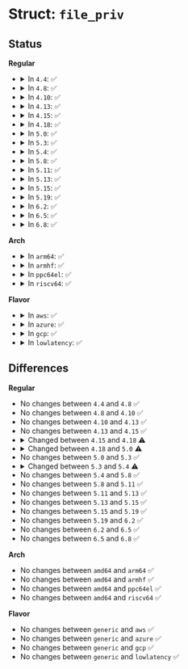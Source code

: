 # Struct: <code>file_priv</code>

## Status
<b>Regular</b>
<ul>
<li>
<details>
<summary>In <code>4.4</code>: ✅</summary>

```c
struct file_priv {
    struct tpm_chip *chip;
    atomic_t data_pending;
    struct mutex buffer_mutex;
    struct timer_list user_read_timer;
    struct work_struct work;
    u8 data_buffer[4096];
};
```
</details>
</li>
<li>
<details>
<summary>In <code>4.8</code>: ✅</summary>

```c
struct file_priv {
    struct tpm_chip *chip;
    atomic_t data_pending;
    struct mutex buffer_mutex;
    struct timer_list user_read_timer;
    struct work_struct work;
    u8 data_buffer[4096];
};
```
</details>
</li>
<li>
<details>
<summary>In <code>4.10</code>: ✅</summary>

```c
struct file_priv {
    struct tpm_chip *chip;
    atomic_t data_pending;
    struct mutex buffer_mutex;
    struct timer_list user_read_timer;
    struct work_struct work;
    u8 data_buffer[4096];
};
```
</details>
</li>
<li>
<details>
<summary>In <code>4.13</code>: ✅</summary>

```c
struct file_priv {
    struct tpm_chip *chip;
    atomic_t data_pending;
    struct mutex buffer_mutex;
    struct timer_list user_read_timer;
    struct work_struct work;
    u8 data_buffer[4096];
};
```
</details>
</li>
<li>
<details>
<summary>In <code>4.15</code>: ✅</summary>

```c
struct file_priv {
    struct tpm_chip *chip;
    atomic_t data_pending;
    struct mutex buffer_mutex;
    struct timer_list user_read_timer;
    struct work_struct work;
    u8 data_buffer[4096];
};
```
</details>
</li>
<li>
<details>
<summary>In <code>4.18</code>: ✅</summary>

```c
struct file_priv {
    struct tpm_chip *chip;
    size_t data_pending;
    struct mutex buffer_mutex;
    struct timer_list user_read_timer;
    struct work_struct work;
    u8 data_buffer[4096];
};
```
</details>
</li>
<li>
<details>
<summary>In <code>5.0</code>: ✅</summary>

```c
struct file_priv {
    struct tpm_chip *chip;
    struct tpm_space *space;
    struct mutex buffer_mutex;
    struct timer_list user_read_timer;
    struct work_struct timeout_work;
    struct work_struct async_work;
    wait_queue_head_t async_wait;
    size_t response_length;
    bool response_read;
    bool command_enqueued;
    u8 data_buffer[4096];
};
```
</details>
</li>
<li>
<details>
<summary>In <code>5.3</code>: ✅</summary>

```c
struct file_priv {
    struct tpm_chip *chip;
    struct tpm_space *space;
    struct mutex buffer_mutex;
    struct timer_list user_read_timer;
    struct work_struct timeout_work;
    struct work_struct async_work;
    wait_queue_head_t async_wait;
    size_t response_length;
    bool response_read;
    bool command_enqueued;
    u8 data_buffer[4096];
};
```
</details>
</li>
<li>
<details>
<summary>In <code>5.4</code>: ✅</summary>

```c
struct file_priv {
    struct tpm_chip *chip;
    struct tpm_space *space;
    struct mutex buffer_mutex;
    struct timer_list user_read_timer;
    struct work_struct timeout_work;
    struct work_struct async_work;
    wait_queue_head_t async_wait;
    ssize_t response_length;
    bool response_read;
    bool command_enqueued;
    u8 data_buffer[4096];
};
```
</details>
</li>
<li>
<details>
<summary>In <code>5.8</code>: ✅</summary>

```c
struct file_priv {
    struct tpm_chip *chip;
    struct tpm_space *space;
    struct mutex buffer_mutex;
    struct timer_list user_read_timer;
    struct work_struct timeout_work;
    struct work_struct async_work;
    wait_queue_head_t async_wait;
    ssize_t response_length;
    bool response_read;
    bool command_enqueued;
    u8 data_buffer[4096];
};
```
</details>
</li>
<li>
<details>
<summary>In <code>5.11</code>: ✅</summary>

```c
struct file_priv {
    struct tpm_chip *chip;
    struct tpm_space *space;
    struct mutex buffer_mutex;
    struct timer_list user_read_timer;
    struct work_struct timeout_work;
    struct work_struct async_work;
    wait_queue_head_t async_wait;
    ssize_t response_length;
    bool response_read;
    bool command_enqueued;
    u8 data_buffer[4096];
};
```
</details>
</li>
<li>
<details>
<summary>In <code>5.13</code>: ✅</summary>

```c
struct file_priv {
    struct tpm_chip *chip;
    struct tpm_space *space;
    struct mutex buffer_mutex;
    struct timer_list user_read_timer;
    struct work_struct timeout_work;
    struct work_struct async_work;
    wait_queue_head_t async_wait;
    ssize_t response_length;
    bool response_read;
    bool command_enqueued;
    u8 data_buffer[4096];
};
```
</details>
</li>
<li>
<details>
<summary>In <code>5.15</code>: ✅</summary>

```c
struct file_priv {
    struct tpm_chip *chip;
    struct tpm_space *space;
    struct mutex buffer_mutex;
    struct timer_list user_read_timer;
    struct work_struct timeout_work;
    struct work_struct async_work;
    wait_queue_head_t async_wait;
    ssize_t response_length;
    bool response_read;
    bool command_enqueued;
    u8 data_buffer[4096];
};
```
</details>
</li>
<li>
<details>
<summary>In <code>5.19</code>: ✅</summary>

```c
struct file_priv {
    struct tpm_chip *chip;
    struct tpm_space *space;
    struct mutex buffer_mutex;
    struct timer_list user_read_timer;
    struct work_struct timeout_work;
    struct work_struct async_work;
    wait_queue_head_t async_wait;
    ssize_t response_length;
    bool response_read;
    bool command_enqueued;
    u8 data_buffer[4096];
};
```
</details>
</li>
<li>
<details>
<summary>In <code>6.2</code>: ✅</summary>

```c
struct file_priv {
    struct tpm_chip *chip;
    struct tpm_space *space;
    struct mutex buffer_mutex;
    struct timer_list user_read_timer;
    struct work_struct timeout_work;
    struct work_struct async_work;
    wait_queue_head_t async_wait;
    ssize_t response_length;
    bool response_read;
    bool command_enqueued;
    u8 data_buffer[4096];
};
```
</details>
</li>
<li>
<details>
<summary>In <code>6.5</code>: ✅</summary>

```c
struct file_priv {
    struct tpm_chip *chip;
    struct tpm_space *space;
    struct mutex buffer_mutex;
    struct timer_list user_read_timer;
    struct work_struct timeout_work;
    struct work_struct async_work;
    wait_queue_head_t async_wait;
    ssize_t response_length;
    bool response_read;
    bool command_enqueued;
    u8 data_buffer[4096];
};
```
</details>
</li>
<li>
<details>
<summary>In <code>6.8</code>: ✅</summary>

```c
struct file_priv {
    struct tpm_chip *chip;
    struct tpm_space *space;
    struct mutex buffer_mutex;
    struct timer_list user_read_timer;
    struct work_struct timeout_work;
    struct work_struct async_work;
    wait_queue_head_t async_wait;
    ssize_t response_length;
    bool response_read;
    bool command_enqueued;
    u8 data_buffer[4096];
};
```
</details>
</li>
</ul>
<b>Arch</b>
<ul>
<li>
<details>
<summary>In <code>arm64</code>: ✅</summary>

```c
struct file_priv {
    struct tpm_chip *chip;
    struct tpm_space *space;
    struct mutex buffer_mutex;
    struct timer_list user_read_timer;
    struct work_struct timeout_work;
    struct work_struct async_work;
    wait_queue_head_t async_wait;
    ssize_t response_length;
    bool response_read;
    bool command_enqueued;
    u8 data_buffer[4096];
};
```
</details>
</li>
<li>
<details>
<summary>In <code>armhf</code>: ✅</summary>

```c
struct file_priv {
    struct tpm_chip *chip;
    struct tpm_space *space;
    struct mutex buffer_mutex;
    struct timer_list user_read_timer;
    struct work_struct timeout_work;
    struct work_struct async_work;
    wait_queue_head_t async_wait;
    ssize_t response_length;
    bool response_read;
    bool command_enqueued;
    u8 data_buffer[4096];
};
```
</details>
</li>
<li>
<details>
<summary>In <code>ppc64el</code>: ✅</summary>

```c
struct file_priv {
    struct tpm_chip *chip;
    struct tpm_space *space;
    struct mutex buffer_mutex;
    struct timer_list user_read_timer;
    struct work_struct timeout_work;
    struct work_struct async_work;
    wait_queue_head_t async_wait;
    ssize_t response_length;
    bool response_read;
    bool command_enqueued;
    u8 data_buffer[4096];
};
```
</details>
</li>
<li>
<details>
<summary>In <code>riscv64</code>: ✅</summary>

```c
struct file_priv {
    struct tpm_chip *chip;
    struct tpm_space *space;
    struct mutex buffer_mutex;
    struct timer_list user_read_timer;
    struct work_struct timeout_work;
    struct work_struct async_work;
    wait_queue_head_t async_wait;
    ssize_t response_length;
    bool response_read;
    bool command_enqueued;
    u8 data_buffer[4096];
};
```
</details>
</li>
</ul>
<b>Flavor</b>
<ul>
<li>
<details>
<summary>In <code>aws</code>: ✅</summary>

```c
struct file_priv {
    struct tpm_chip *chip;
    struct tpm_space *space;
    struct mutex buffer_mutex;
    struct timer_list user_read_timer;
    struct work_struct timeout_work;
    struct work_struct async_work;
    wait_queue_head_t async_wait;
    ssize_t response_length;
    bool response_read;
    bool command_enqueued;
    u8 data_buffer[4096];
};
```
</details>
</li>
<li>
<details>
<summary>In <code>azure</code>: ✅</summary>

```c
struct file_priv {
    struct tpm_chip *chip;
    struct tpm_space *space;
    struct mutex buffer_mutex;
    struct timer_list user_read_timer;
    struct work_struct timeout_work;
    struct work_struct async_work;
    wait_queue_head_t async_wait;
    ssize_t response_length;
    bool response_read;
    bool command_enqueued;
    u8 data_buffer[4096];
};
```
</details>
</li>
<li>
<details>
<summary>In <code>gcp</code>: ✅</summary>

```c
struct file_priv {
    struct tpm_chip *chip;
    struct tpm_space *space;
    struct mutex buffer_mutex;
    struct timer_list user_read_timer;
    struct work_struct timeout_work;
    struct work_struct async_work;
    wait_queue_head_t async_wait;
    ssize_t response_length;
    bool response_read;
    bool command_enqueued;
    u8 data_buffer[4096];
};
```
</details>
</li>
<li>
<details>
<summary>In <code>lowlatency</code>: ✅</summary>

```c
struct file_priv {
    struct tpm_chip *chip;
    struct tpm_space *space;
    struct mutex buffer_mutex;
    struct timer_list user_read_timer;
    struct work_struct timeout_work;
    struct work_struct async_work;
    wait_queue_head_t async_wait;
    ssize_t response_length;
    bool response_read;
    bool command_enqueued;
    u8 data_buffer[4096];
};
```
</details>
</li>
</ul>

## Differences
<b>Regular</b>
<ul>
<li>
No changes between <code>4.4</code> and <code>4.8</code> ✅
</li>
<li>
No changes between <code>4.8</code> and <code>4.10</code> ✅
</li>
<li>
No changes between <code>4.10</code> and <code>4.13</code> ✅
</li>
<li>
No changes between <code>4.13</code> and <code>4.15</code> ✅
</li>
<li>
<details>
<summary>Changed between <code>4.15</code> and <code>4.18</code> ⚠️</summary>
<ul>
<li>
<b>Field type changed. </b>
<code>atomic_t data_pending</code> ➡️ <code>size_t data_pending</code>
</li>
</ul>
</details>
</li>
<li>
<details>
<summary>Changed between <code>4.18</code> and <code>5.0</code> ⚠️</summary>
<ul>
<li>
<b>Field added. </b>
<code>struct tpm_space *space</code>
</li>
<li>
<b>Field added. </b>
<code>struct work_struct timeout_work</code>
</li>
<li>
<b>Field added. </b>
<code>struct work_struct async_work</code>
</li>
<li>
<b>Field added. </b>
<code>wait_queue_head_t async_wait</code>
</li>
<li>
<b>Field added. </b>
<code>size_t response_length</code>
</li>
<li>
<b>Field added. </b>
<code>bool response_read</code>
</li>
<li>
<b>Field added. </b>
<code>bool command_enqueued</code>
</li>
<li>
<b>Field removed. </b>
<code>size_t data_pending</code>
</li>
<li>
<b>Field removed. </b>
<code>struct work_struct work</code>
</li>
</ul>
</details>
</li>
<li>
No changes between <code>5.0</code> and <code>5.3</code> ✅
</li>
<li>
<details>
<summary>Changed between <code>5.3</code> and <code>5.4</code> ⚠️</summary>
<ul>
<li>
<b>Field type changed. </b>
<code>size_t response_length</code> ➡️ <code>ssize_t response_length</code>
</li>
</ul>
</details>
</li>
<li>
No changes between <code>5.4</code> and <code>5.8</code> ✅
</li>
<li>
No changes between <code>5.8</code> and <code>5.11</code> ✅
</li>
<li>
No changes between <code>5.11</code> and <code>5.13</code> ✅
</li>
<li>
No changes between <code>5.13</code> and <code>5.15</code> ✅
</li>
<li>
No changes between <code>5.15</code> and <code>5.19</code> ✅
</li>
<li>
No changes between <code>5.19</code> and <code>6.2</code> ✅
</li>
<li>
No changes between <code>6.2</code> and <code>6.5</code> ✅
</li>
<li>
No changes between <code>6.5</code> and <code>6.8</code> ✅
</li>
</ul>
<b>Arch</b>
<ul>
<li>
No changes between <code>amd64</code> and <code>arm64</code> ✅
</li>
<li>
No changes between <code>amd64</code> and <code>armhf</code> ✅
</li>
<li>
No changes between <code>amd64</code> and <code>ppc64el</code> ✅
</li>
<li>
No changes between <code>amd64</code> and <code>riscv64</code> ✅
</li>
</ul>
<b>Flavor</b>
<ul>
<li>
No changes between <code>generic</code> and <code>aws</code> ✅
</li>
<li>
No changes between <code>generic</code> and <code>azure</code> ✅
</li>
<li>
No changes between <code>generic</code> and <code>gcp</code> ✅
</li>
<li>
No changes between <code>generic</code> and <code>lowlatency</code> ✅
</li>
</ul>
